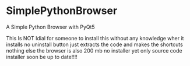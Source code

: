 # SimplePythonBrowser
A Simple Python Browser with PyQt5 







This Is NOT Idial for someone to install this without any knowledge wher it installs no uninstall button just extracts the code and makes the shortcuts nothing else
the browser is also 200 mb no installer yet only source code installer soon be up to date!!!!
